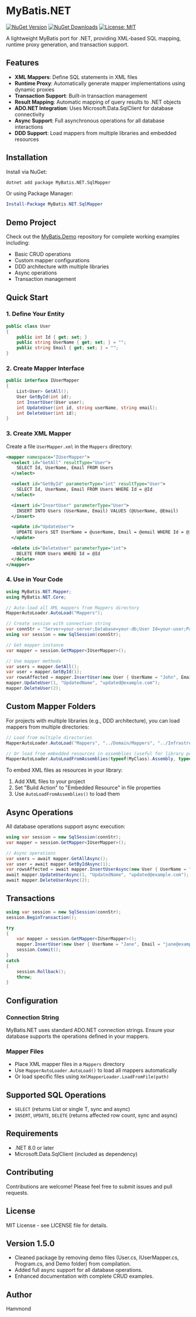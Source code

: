 # MyBatis.NET

[![NuGet Version](https://img.shields.io/nuget/v/MyBatis.NET.SqlMapper.svg)](https://www.nuget.org/packages/MyBatis.NET.SqlMapper)
[![NuGet Downloads](https://img.shields.io/nuget/dt/MyBatis.NET.SqlMapper.svg)](https://www.nuget.org/packages/MyBatis.NET.SqlMapper/)
[![License: MIT](https://img.shields.io/badge/License-MIT-yellow.svg)](LICENSE)

A lightweight MyBatis port for .NET, providing XML-based SQL mapping, runtime proxy generation, and transaction support.

## Features

- **XML Mappers**: Define SQL statements in XML files
- **Runtime Proxy**: Automatically generate mapper implementations using dynamic proxies
- **Transaction Support**: Built-in transaction management
- **Result Mapping**: Automatic mapping of query results to .NET objects
- **ADO.NET Integration**: Uses Microsoft.Data.SqlClient for database connectivity
- **Async Support**: Full asynchronous operations for all database interactions
- **DDD Support**: Load mappers from multiple libraries and embedded resources

## Installation

Install via NuGet:

```bash
dotnet add package MyBatis.NET.SqlMapper
```

Or using Package Manager:

```powershell
Install-Package MyBatis.NET.SqlMapper
```

## Demo Project

Check out the [MyBatis.Demo](https://github.com/hammond01/MyBatis.Demo) repository for complete working examples including:

- Basic CRUD operations
- Custom mapper configurations
- DDD architecture with multiple libraries
- Async operations
- Transaction management

## Quick Start

### 1. Define Your Entity

```csharp
public class User
{
    public int Id { get; set; }
    public string UserName { get; set; } = "";
    public string Email { get; set; } = "";
}
```

### 2. Create Mapper Interface

```csharp
public interface IUserMapper
{
    List<User> GetAll();
    User GetById(int id);
    int InsertUser(User user);
    int UpdateUser(int id, string userName, string email);
    int DeleteUser(int id);
}
```

### 3. Create XML Mapper

Create a file `UserMapper.xml` in the `Mappers` directory:

```xml
<mapper namespace="IUserMapper">
  <select id="GetAll" resultType="User">
    SELECT Id, UserName, Email FROM Users
  </select>

  <select id="GetById" parameterType="int" resultType="User">
    SELECT Id, UserName, Email FROM Users WHERE Id = @Id
  </select>

  <insert id="InsertUser" parameterType="User">
    INSERT INTO Users (UserName, Email) VALUES (@UserName, @Email)
  </insert>

  <update id="UpdateUser">
    UPDATE Users SET UserName = @userName, Email = @email WHERE Id = @id
  </update>

  <delete id="DeleteUser" parameterType="int">
    DELETE FROM Users WHERE Id = @Id
  </delete>
</mapper>
```

### 4. Use in Your Code

```csharp
using MyBatis.NET.Mapper;
using MyBatis.NET.Core;

// Auto-load all XML mappers from Mappers directory
MapperAutoLoader.AutoLoad("Mappers");

// Create session with connection string
var connStr = "Server=your-server;Database=your-db;User Id=your-user;Password=your-password;";
using var session = new SqlSession(connStr);

// Get mapper instance
var mapper = session.GetMapper<IUserMapper>();

// Use mapper methods
var users = mapper.GetAll();
var user = mapper.GetById(1);
var rowsAffected = mapper.InsertUser(new User { UserName = "John", Email = "john@example.com" });
mapper.UpdateUser(1, "UpdatedName", "updated@example.com");
mapper.DeleteUser(2);
```

## Custom Mapper Folders

For projects with multiple libraries (e.g., DDD architecture), you can load mappers from multiple directories:

```csharp
// Load from multiple directories
MapperAutoLoader.AutoLoad("Mappers", "../Domain/Mappers", "../Infrastructure/Mappers");

// Or load from embedded resources in assemblies (useful for library projects)
MapperAutoLoader.AutoLoadFromAssemblies(typeof(MyClass).Assembly, typeof(OtherClass).Assembly);
```

To embed XML files as resources in your library:

1. Add XML files to your project
2. Set "Build Action" to "Embedded Resource" in file properties
3. Use `AutoLoadFromAssemblies()` to load them

## Async Operations

All database operations support async execution:

```csharp
using var session = new SqlSession(connStr);
var mapper = session.GetMapper<IUserMapper>();

// Async operations
var users = await mapper.GetAllAsync();
var user = await mapper.GetByIdAsync(1);
var rowsAffected = await mapper.InsertUserAsync(new User { UserName = "John", Email = "john@example.com" });
await mapper.UpdateUserAsync(1, "UpdatedName", "updated@example.com");
await mapper.DeleteUserAsync(2);
```

## Transactions

```csharp
using var session = new SqlSession(connStr);
session.BeginTransaction();

try
{
    var mapper = session.GetMapper<IUserMapper>();
    mapper.InsertUser(new User { UserName = "Jane", Email = "jane@example.com" });
    session.Commit();
}
catch
{
    session.Rollback();
    throw;
}
```

## Configuration

### Connection String

MyBatis.NET uses standard ADO.NET connection strings. Ensure your database supports the operations defined in your mappers.

### Mapper Files

- Place XML mapper files in a `Mappers` directory
- Use `MapperAutoLoader.AutoLoad()` to load all mappers automatically
- Or load specific files using `XmlMapperLoader.LoadFromFile(path)`

## Supported SQL Operations

- `SELECT` (returns List<T> or single T, sync and async)
- `INSERT`, `UPDATE`, `DELETE` (returns affected row count, sync and async)

## Requirements

- .NET 8.0 or later
- Microsoft.Data.SqlClient (included as dependency)

## Contributing

Contributions are welcome! Please feel free to submit issues and pull requests.

## License

MIT License - see LICENSE file for details.

## Version 1.5.0

- Cleaned package by removing demo files (User.cs, IUserMapper.cs, Program.cs, and Demo folder) from compilation.
- Added full async support for all database operations.
- Enhanced documentation with complete CRUD examples.

## Author

Hammond
